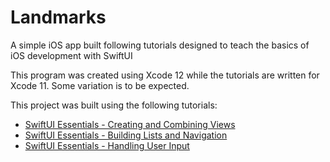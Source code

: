 # Landmarks
A simple iOS app built following tutorials designed to teach the basics of iOS development with SwiftUI

This program was created using Xcode 12 while the tutorials are written for Xcode 11. Some variation is to be expected.

This project was built using the following tutorials: 
- [SwiftUI Essentials -
Creating and Combining Views](https://developer.apple.com/tutorials/swiftui/creating-and-combining-views)
- [SwiftUI Essentials - Building Lists and Navigation](https://developer.apple.com/tutorials/swiftui/building-lists-and-navigation)
- [SwiftUI Essentials - Handling User Input](https://developer.apple.com/tutorials/swiftui/handling-user-input)

